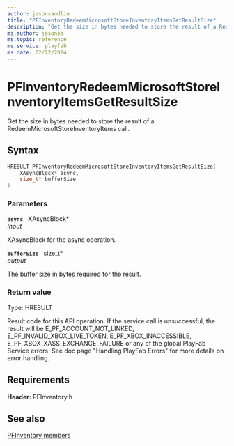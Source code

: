 ```yaml
---
author: jasonsandlin
title: "PFInventoryRedeemMicrosoftStoreInventoryItemsGetResultSize"
description: "Get the size in bytes needed to store the result of a RedeemMicrosoftStoreInventoryItems call."
ms.author: jasonsa
ms.topic: reference
ms.service: playfab
ms.date: 02/22/2024
---
```


# PFInventoryRedeemMicrosoftStoreInventoryItemsGetResultSize  

Get the size in bytes needed to store the result of a RedeemMicrosoftStoreInventoryItems call.  

## Syntax  
  
```cpp
HRESULT PFInventoryRedeemMicrosoftStoreInventoryItemsGetResultSize(  
    XAsyncBlock* async,  
    size_t* bufferSize  
)  
```  
  
### Parameters  
  
**`async`** &nbsp; XAsyncBlock*  
*_Inout_*  
  
XAsyncBlock for the async operation.  
  
**`bufferSize`** &nbsp; size_t*  
*output*  
  
The buffer size in bytes required for the result.  
  
  
### Return value
Type: HRESULT
  
Result code for this API operation. If the service call is unsuccessful, the result will be E_PF_ACCOUNT_NOT_LINKED, E_PF_INVALID_XBOX_LIVE_TOKEN, E_PF_XBOX_INACCESSIBLE, E_PF_XBOX_XASS_EXCHANGE_FAILURE or any of the global PlayFab Service errors. See doc page "Handling PlayFab Errors" for more details on error handling.
  
  
## Requirements  
  
**Header:** PFInventory.h
  
## See also  
[PFInventory members](../pfinventory_members.md)  

  
  
